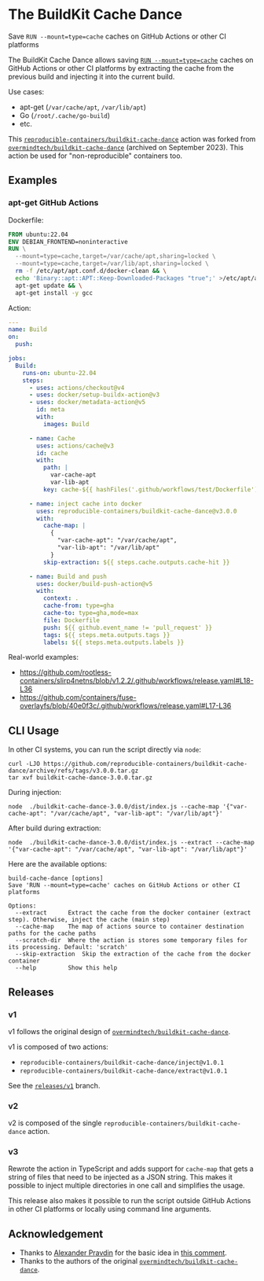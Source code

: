 # The BuildKit Cache Dance
Save `RUN --mount=type=cache` caches on GitHub Actions or other CI platforms

The BuildKit Cache Dance allows saving [`RUN --mount=type=cache`](https://docs.docker.com/build/guide/mounts/#add-a-cache-mount)
caches on GitHub Actions or other CI platforms by extracting the cache from the previous build and injecting it into the current build.

Use cases:
- apt-get (`/var/cache/apt`, `/var/lib/apt`)
- Go (`/root/.cache/go-build`)
- etc.

This [`reproducible-containers/buildkit-cache-dance`](https://github.com/reproducible-containers/buildkit-cache-dance) action was forked from
[`overmindtech/buildkit-cache-dance`](https://github.com/overmindtech/buildkit-cache-dance/tree/306d31a77191f643c0c4a95083f36c6ddccb4a16)
(archived on September 2023).
This action be used for "non-reproducible" containers too.

## Examples

### apt-get GitHub Actions

Dockerfile:
```dockerfile
FROM ubuntu:22.04
ENV DEBIAN_FRONTEND=noninteractive
RUN \
  --mount=type=cache,target=/var/cache/apt,sharing=locked \
  --mount=type=cache,target=/var/lib/apt,sharing=locked \
  rm -f /etc/apt/apt.conf.d/docker-clean && \
  echo 'Binary::apt::APT::Keep-Downloaded-Packages "true";' >/etc/apt/apt.conf.d/keep-cache && \
  apt-get update && \
  apt-get install -y gcc
```

Action:
```yaml
---
name: Build
on:
  push:

jobs:
  Build:
    runs-on: ubuntu-22.04
    steps:
      - uses: actions/checkout@v4
      - uses: docker/setup-buildx-action@v3
      - uses: docker/metadata-action@v5
        id: meta
        with:
          images: Build

      - name: Cache
        uses: actions/cache@v3
        id: cache
        with:
          path: |
            var-cache-apt
            var-lib-apt
          key: cache-${{ hashFiles('.github/workflows/test/Dockerfile') }}

      - name: inject cache into docker
        uses: reproducible-containers/buildkit-cache-dance@v3.0.0
        with:
          cache-map: |
            {
              "var-cache-apt": "/var/cache/apt",
              "var-lib-apt": "/var/lib/apt"
            }
          skip-extraction: ${{ steps.cache.outputs.cache-hit }}

      - name: Build and push
        uses: docker/build-push-action@v5
        with:
          context: .
          cache-from: type=gha
          cache-to: type=gha,mode=max
          file: Dockerfile
          push: ${{ github.event_name != 'pull_request' }}
          tags: ${{ steps.meta.outputs.tags }}
          labels: ${{ steps.meta.outputs.labels }}

```

Real-world examples:
- <https://github.com/rootless-containers/slirp4netns/blob/v1.2.2/.github/workflows/release.yaml#L18-L36>
- <https://github.com/containers/fuse-overlayfs/blob/40e0f3c/.github/workflows/release.yaml#L17-L36>

## CLI Usage

In other CI systems, you can run the script directly via `node`:

```shell
curl -LJO https://github.com/reproducible-containers/buildkit-cache-dance/archive/refs/tags/v3.0.0.tar.gz
tar xvf buildkit-cache-dance-3.0.0.tar.gz
```
During injection:

```shell
node  ./buildkit-cache-dance-3.0.0/dist/index.js --cache-map '{"var-cache-apt": "/var/cache/apt", "var-lib-apt": "/var/lib/apt"}'
```

After build during extraction:

```shell
node  ./buildkit-cache-dance-3.0.0/dist/index.js --extract --cache-map '{"var-cache-apt": "/var/cache/apt", "var-lib-apt": "/var/lib/apt"}'
```

Here are the available options:

```
build-cache-dance [options]
Save 'RUN --mount=type=cache' caches on GitHub Actions or other CI platforms

Options:
  --extract      Extract the cache from the docker container (extract step). Otherwise, inject the cache (main step)
  --cache-map    The map of actions source to container destination paths for the cache paths
  --scratch-dir  Where the action is stores some temporary files for its processing. Default: 'scratch'
  --skip-extraction  Skip the extraction of the cache from the docker container
  --help         Show this help
```

## Releases
### v1
v1 follows the original design of [`overmindtech/buildkit-cache-dance`](https://github.com/overmindtech/buildkit-cache-dance/tree/306d31a77191f643c0c4a95083f36c6ddccb4a16).

v1 is composed of two actions:
- `reproducible-containers/buildkit-cache-dance/inject@v1.0.1`
- `reproducible-containers/buildkit-cache-dance/extract@v1.0.1`

See the [`releases/v1`](https://github.com/reproducible-containers/buildkit-cache-dance/tree/releases/v1) branch.

### v2
v2 is composed of the single `reproducible-containers/buildkit-cache-dance` action.

### v3

Rewrote the action in TypeScript and adds support for `cache-map` that gets a string of files that need to be injected as a JSON string. This makes it possible to inject multiple directories in one call and simplifies the usage.

This release also makes it possible to run the script outside GitHub Actions in other CI platforms or locally using command line arguments.

## Acknowledgement
- Thanks to [Alexander Pravdin](https://github.com/speller) for the basic idea in [this comment](https://github.com/moby/buildkit/issues/1512).
- Thanks to the authors of the original [`overmindtech/buildkit-cache-dance`](https://github.com/overmindtech/buildkit-cache-dance).
